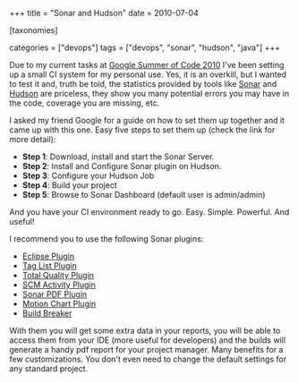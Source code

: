 +++
title = "Sonar and Hudson"
date = 2010-07-04

[taxonomies]

categories = ["devops"]
tags = ["devops", "sonar", "hudson", "java"]
+++

Due to my current tasks at [Google Summer of Code 2010](https://wiki.duraspace.org/display/GSOC/GSOC10+-+Add+Unit+Testing+to+Dspace) I've been setting up a small CI system for my personal use. Yes, it is an overkill, but I wanted to test it and, truth be told, the statistics provided by tools like [Sonar](http://www.sonarsource.org/) and [Hudson](http://hudson-ci.org/) are priceless, they show you many potential errors you may have in the code, coverage you are missing, etc.

<!-- more -->

I asked my friend Google for a guide on how to set them up together and it came up with this one. Easy five steps to set them up (check the link for more detail):

* **Step 1**: Download, install and start the Sonar Server.
* **Step 2**: Install and Configure Sonar plugin on Hudson.
* **Step 3**: Configure your Hudson Job
* **Step 4**: Build your project
* **Step 5**: Browse to Sonar Dashboard (default user is admin/admin)

And you have your CI environment ready to go.  Easy. Simple. Powerful. And useful!

I recommend you to use the following Sonar plugins:

+ [Eclipse Plugin][1]
+ [Tag List Plugin][2]
+ [Total Quality Plugin][3]
+ [SCM Activity Plugin][4]
+ [Sonar PDF Plugin][5]
+ [Motion Chart Plugin][6]
+ [Build Breaker][7]

With them you will get some extra data in your reports, you will be able to access them from your IDE (more useful for developers) and the builds will generate a handy pdf report for your project manager. Many benefits for a few customizations. You don't even need to change the default settings for any standard project.


  [1]: http://docs.codehaus.org/display/SONAR/Installing+Sonar+in+Eclipse
  [2]: http://docs.codehaus.org/display/SONAR/Taglist+Plugin
  [3]: http://docs.codehaus.org/display/SONAR/Total+Quality+Plugin
  [4]: http://docs.codehaus.org/display/SONAR/SCM+Activity+Plugin
  [5]: http://docs.codehaus.org/display/SONAR/Sonar+PDF+Plugin
  [6]: http://docs.codehaus.org/display/SONAR/Motion+Chart+plugin
  [7]: http://docs.codehaus.org/display/SONAR/Build+Breaker+Plugin
